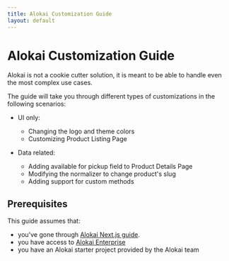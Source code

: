 ```yaml
---
title: Alokai Customization Guide
layout: default
---
```


# Alokai Customization Guide

Alokai is not a cookie cutter solution, it is meant to be able to handle even the most complex use cases.

The guide will take you through different types of customizations in the following scenarios:

* UI only:
  * Changing the logo and theme colors
  * Customizing Product Listing Page

* Data related:
  * Adding available for pickup field to Product Details Page
  * Modifying the normalizer to change product's slug
  * Adding support for custom methods

## Prerequisites

This guide assumes that:

* you've gone through [Alokai Next.js guide](/guides/alokai-essentials/alokai-next-js).
* you have access to [Alokai Enterprise](https://docs.alokai.com/enterprise)
* you have an Alokai starter project provided by the Alokai team
